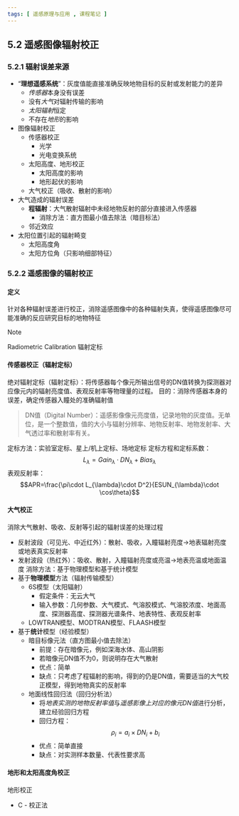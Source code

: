```yaml
---
tags: [ 遥感原理与应用 , 课程笔记 ]
---
```


## 5.2 遥感图像辐射校正
### 5.2.1 辐射误差来源
- “**理想遥感系统**”：灰度值能直接准确反映地物目标的反射或发射能力的差异
	- *传感器*本身没有误差
	- 没有*大气*对辐射传输的影响
	- *太阳辐射*恒定
	- 不存在*地形*的影响
- 图像辐射校正
	- 传感器校正
		- 光学
		- 光电变换系统
	- 太阳高度、地形校正
		- 太阳高度的影响
		- 地形起伏的影响
	- 大气校正（吸收、散射的影响）
- 大气造成的辐射误差
	- **程辐射**：大气散射辐射中未经地物反射的部分直接进入传感器
		- 消除方法：直方图最小值去除法（暗目标法）
	- 邻近效应
- 太阳位置引起的辐射畸变
	- 太阳高度角
	- 太阳方位角（只影响细部特征）
### 5.2.2 遥感图像的辐射校正
#### 定义
针对各种辐射误差进行校正，消除遥感图像中的各种辐射失真，使得遥感图像尽可能准确的反应研究目标的地物特征
>[!note]
>Radiometric Calibration 辐射定标

#### **传感器校正**（辐射定标）
绝对辐射定标（辐射定标）：将传感器每个像元所输出信号的DN值转换为探测器对应像元内的辐射亮度值、表观反射率等物理量的过程。
目的：消除传感器本身的误差，确定传感器入瞳处的准确辐射值

>DN值（Digital Number）：遥感影像像元亮度值，记录地物的灰度值。无单位，是一个整数值，值的大小与辐射分辨率、地物反射率、地物发射率、大气透过率和散射率有关。

定标方法：实验室定标、星上/机上定标、场地定标
定标方程和定标系数：$$L_{\lambda}=Gain_{\lambda}\cdot DN_{\lambda}+Bias_{\lambda}$$
表观反射率：$$APR=\frac{\pi\cdot L_{\lambda}\cdot D^2}{ESUN_{\lambda}\cdot \cos\theta}$$
#### **大气校正**
消除大气散射、吸收、反射等引起的辐射误差的处理过程
- 反射波段（可见光、中近红外）：散射、吸收，入瞳辐射亮度->地表辐射亮度或地表真实反射率
- 发射波段（热红外）：吸收、散射，入瞳辐射亮度或亮温->地表亮温或地面温度
消除方法：基于物理模型和基于统计模型
- 基于**物理模型**方法（辐射传输模型）
	- 6S模型（太阳辐射）
		- 假定条件：无云大气
		- 输入参数：几何参数、大气模式、气溶胶模式、气溶胶浓度、地面高度、探测器高度、探测器光谱条件、地表特性、表观反射率
	- LOWTRAN模型、MODTRAN模型、FLAASH模型
- 基于**统计**模型（经验模型）
	- 暗目标像元法（直方图最小值去除法）
		- 前提：存在暗像元，例如深海水体、高山阴影
		- 若暗像元DN值不为0，则说明存在大气散射
		- 优点：简单
		- 缺点：只考虑了程辐射的影响，得到的仍是DN值，需要适当的大气校正模型，得到地物真实的反射率
	- 地面线性回归法（回归分析法）
		- 将*地表实测的地物反射率值*与*遥感影像上对应的像元DN值*进行分析，建立经验回归方程
		- 回归方程：$$\rho_i=a_i\times DN_i+b_i$$
		- 优点：简单直接
		- 缺点：对实测样本数量、代表性要求高
#### 地形和太阳高度角校正
地形校正
- C - 校正法